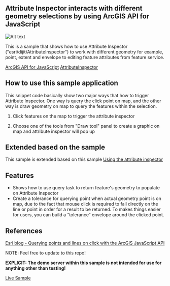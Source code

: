 ## Attribute Inspector interacts with different geometry selections by using ArcGIS API for JavaScript

![Alt text](https://github.com/goldenlimit/developer-support/blob/AttributeSelectionJS/repository-images/geometry-selection-with-attribute-inspector.png "Screenshot of the sample code")

This is a sample that shows how to use Attribute Inspector ("esri/dijit/AttributeInspector") to work with different geometry for example, point, extent and envelope to editing feature attributes from feature service.

[ArcGIS API for JavaScript](https://developers.arcgis.com/javascript/)
[AttributeInspector ](https://developers.arcgis.com/javascript/jsapi/attributeinspector-amd.html)

## How to use this sample application 

This snippet code basically show two major ways that how to trigger Attribute Inspector. One way is query the click point on map, and the other way is draw geometry on map to query the features within the selection.

1. Click features on the map to trigger the attribute inspector

2. Choose one of the tools from "Draw tool" panel to create a graphic on map and attribute inspector will pop up

## Extended based on the sample
This sample is extended based on this sample [Using the attribute inspector](https://developers.arcgis.com/javascript/jssamples/ed_attribute_inspector.html)


## Features

* Shows how to use query task to return feature's geometry to populate on Attribute Inspector
* Create a tolerance for querying point when actual geometry point is on map, due to the fact that mouse click is required to fall directly on the line or point in order for a result to be returned. To makes things easier for users, you can build a “tolerance” envelope around the clicked point.

## References
[Esri blog - Querying points and lines on click with the ArcGIS JavaScript API](http://blogs.esri.com/esri/arcgis/2009/01/15/querying-points-and-lines-on-click-with-the-arcgis-javascript-api/)

NOTE: Feel free to update to this repo!

**EXPLICIT: The demo server within this sample is not intended for use for anything other than testing!**

[Live Sample](http://esri.github.io/developer-support/web-js/3.x/geometry-selection-with-attribute-inspector/index.html)

